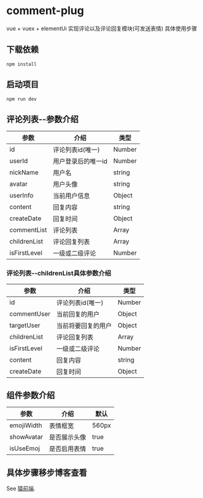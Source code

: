 # comment-plug
vue + vuex + elementUi 实现评论以及评论回复模块(可发送表情)
具体使用步骤
## 下载依赖
```
npm install
```

## 启动项目
```
npm run dev
```

## 评论列表--参数介绍
|  参数   | 介绍  | 类型  |
|  ----  | ----  | ---- |
| id  | 评论列表id(唯一) | Number |
| userId  | 用户登录后的唯一id | Number |
| nickName  | 用户名 | string |
| avatar  | 用户头像 | string |
| userInfo  | 当前用户信息 | Object |
| content  | 回复内容 | string |
| createDate  | 回复时间 | Object |
| commentList  | 评论列表 | Array |
| childrenList  | 评论回复列表 | Array |
| isFirstLevel  | 一级或二级评论 | Number |

### 评论列表--childrenList具体参数介绍
|  参数   | 介绍  | 类型  |
|  ----  | ----  | ---- |
| id  | 评论列表id(唯一) | Number |
| commentUser  | 当前回复的用户 | Object |
| targetUser  | 当前将要回复的用户 | Object |
| childrenList  | 评论回复列表 | Array |
| isFirstLevel  | 一级或二级评论 | Number |
| content  | 回复内容 | string |
| createDate  | 回复时间 | Object |

## 组件参数介绍
|  参数   | 介绍  | 默认  |
|  ----  | ----  | ---- |
| emojiWidth  | 表情框宽 | 560px |
| showAvatar  | 是否展示头像 | true |
| isUseEmoj  | 是否启用表情 | true |

## 具体步骤移步博客查看
See [猿前端](http://blog.hzzy.xyz).

